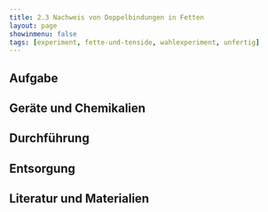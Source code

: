 ```yaml
---
title: 2.3 Nachweis von Doppelbindungen in Fetten
layout: page
showinmenu: false
tags: [experiment, fette-und-tenside, wahlexperiment, unfertig]
---
```


## Aufgabe

## Geräte und Chemikalien

## Durchführung

## Entsorgung

## Literatur und Materialien

